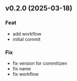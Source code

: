 ## v0.2.0 (2025-03-18)

### Feat

- add workflow
- initial commit

### Fix

- fix version for commitizen
- fix name
- fix workflow
